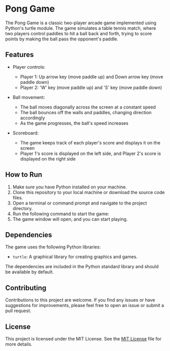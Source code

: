 
# Pong Game

The Pong Game is a classic two-player arcade game implemented using Python's turtle module. The game simulates a table tennis match, where two players control paddles to hit a ball back and forth, trying to score points by making the ball pass the opponent's paddle.

## Features

- Player controls:
  - Player 1: Up arrow key (move paddle up) and Down arrow key (move paddle down)
  - Player 2: 'W' key (move paddle up) and 'S' key (move paddle down)

- Ball movement:
  - The ball moves diagonally across the screen at a constant speed
  - The ball bounces off the walls and paddles, changing direction accordingly
  - As the game progresses, the ball's speed increases

- Scoreboard:
  - The game keeps track of each player's score and displays it on the screen
  - Player 1's score is displayed on the left side, and Player 2's score is displayed on the right side

## How to Run

1. Make sure you have Python installed on your machine.
2. Clone this repository to your local machine or download the source code files.
3. Open a terminal or command prompt and navigate to the project directory.
4. Run the following command to start the game:
5.  The game window will open, and you can start playing.

## Dependencies

The game uses the following Python libraries:

- `turtle`: A graphical library for creating graphics and games.

The dependencies are included in the Python standard library and should be available by default.

## Contributing

Contributions to this project are welcome. If you find any issues or have suggestions for improvements, please feel free to open an issue or submit a pull request.

## License

This project is licensed under the MIT License. See the [MIT License](https://opensource.org/licenses/MIT) file for more details.

